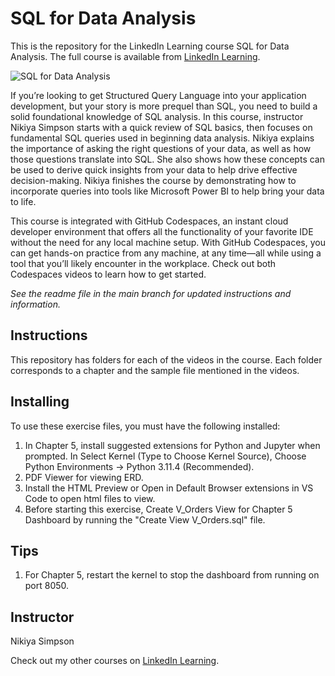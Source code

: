 # SQL for Data Analysis

This is the repository for the LinkedIn Learning course SQL for Data Analysis. The full course is available from [LinkedIn Learning][lil-course-url].

![SQL for Data Analysis][lil-thumbnail-url] 

If you’re looking to get Structured Query Language into your application development, but your story is more prequel than SQL, you need to build a solid foundational knowledge of SQL analysis. In this course, instructor Nikiya Simpson starts with a quick review of SQL basics, then focuses on fundamental SQL queries used in beginning data analysis. Nikiya explains the importance of asking the right questions of your data, as well as how those questions translate into SQL. She also shows how these concepts can be used to derive quick insights from your data to help drive effective decision-making. Nikiya finishes the course by demonstrating how to incorporate queries into tools like Microsoft Power BI to help bring your data to life.

This course is integrated with GitHub Codespaces, an instant cloud developer environment that offers all the functionality of your favorite IDE without the need for any local machine setup. With GitHub Codespaces, you can get hands-on practice from any machine, at any time—all while using a tool that you’ll likely encounter in the workplace. Check out both Codespaces videos to learn how to get started.

_See the readme file in the main branch for updated instructions and information._
## Instructions
This repository has folders for each of the videos in the course. Each folder corresponds to a chapter and the sample file mentioned in the videos. 


## Installing
To use these exercise files, you must have the following installed:
1. In Chapter 5, install suggested extensions for Python and Jupyter when prompted. In Select Kernel (Type to Choose Kernel Source), Choose Python Environments -> Python 3.11.4 (Recommended).
2. PDF Viewer for viewing ERD.
3. Install the HTML Preview or Open in Default Browser extensions in VS Code to open html files to view.
4. Before starting this exercise, Create V_Orders View for Chapter 5 Dashboard by running the "Create View V_Orders.sql" file.


## Tips
1. For Chapter 5, restart the kernel to stop the dashboard from running on port 8050.

## Instructor
Nikiya Simpson

Check out my other courses on [LinkedIn Learning](https://www.linkedin.com/learning/instructors/nikiya-simpson).

[lil-course-url]: https://www.linkedin.com/learning/sql-for-data-analysis-22645200?dApp=59033956&leis=LAA
[lil-thumbnail-url]: https://media.licdn.com/dms/image/D560DAQHW625ALPsQSQ/learning-public-crop_288_512/0/1689272470053?e=2147483647&v=beta&t=m-nlhw9I-NHTiW837dreat8J-H8Hhzrqv_bDBN3edVs
